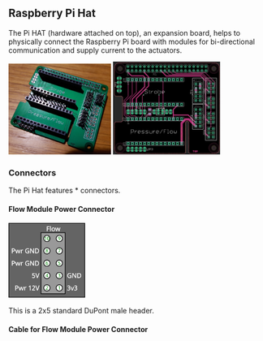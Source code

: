 ## Raspberry Pi Hat

The Pi HAT (hardware attached on top), an expansion board, helps to physically connect the Raspberry Pi board with modules for bi-directional communication and supply current to the actuators.

<img src="images/pi_hat.jpg" width=40%>   <img src="images/pi_hat_pcb.jpg" width=42%>

### Connectors

The Pi Hat features * connectors.

#### Flow Module Power Connector

<img src="images/pi_flow_connector.png" width=30%>

This is a 2x5 standard DuPont male header.

#### Cable for Flow Module Power Connector

